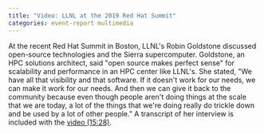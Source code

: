 ```yaml
---
title: "Video: LLNL at the 2019 Red Hat Summit"
categories: event-report multimedia
---
```


At the recent Red Hat Summit in Boston, LLNL's Robin Goldstone discussed open-source technologies and the Sierra supercomputer. Goldstone, an HPC solutions architect, said "open source makes perfect sense" for scalability and performance in an HPC center like LLNL's. She stated, "We have all that visibility and that software. If it doesn't work for our needs, we can make it work for our needs. And then we can give it back to the community because even though people aren't doing things at the scale that we are today, a lot of the things that we're doing really do trickle down and be used by a lot of other people." A transcript of her interview is included with the [video (15:28)](https://video.cube365.net/c/914449).

